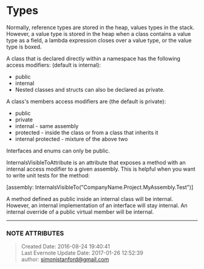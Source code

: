 # Types

Normally, reference types are stored in the heap, values types in the stack.
However, a value type is stored in the heap when a class contains a value type
as a field, a lambda expression closes over a value type, or the value type is
boxed.

  

A class that is declared directly within a namespace has the following access
modifiers: (default is internal):

  * public
  * internal
  * Nested classes and structs can also be declared as private.

A class's members access modifiers are (the default is private):  

  * public
  * private
  * internal - same assembly
  * protected - inside the class or from a class that inherits it
  * internal protected - mixture of the above two

  

Interfaces and enums can only be public.

  

InternalsVisibleToAttribute is an attribute that exposes a method with an
internal access modifier to a given assembly. This is helpful when you want to
write unit tests for the method:

  

[assembly: InternalsVisibleTo("CompanyName.Project.MyAssembly.Test")]

  

A method defined as public inside an internal class will be internal. However,
an internal implementation of an interface will stay internal. An internal
override of a public virtual member will be internal.


---
### NOTE ATTRIBUTES
>Created Date: 2016-08-24 19:40:41  
>Last Evernote Update Date: 2017-01-26 12:52:39  
>author: simonjstanford@gmail.com  